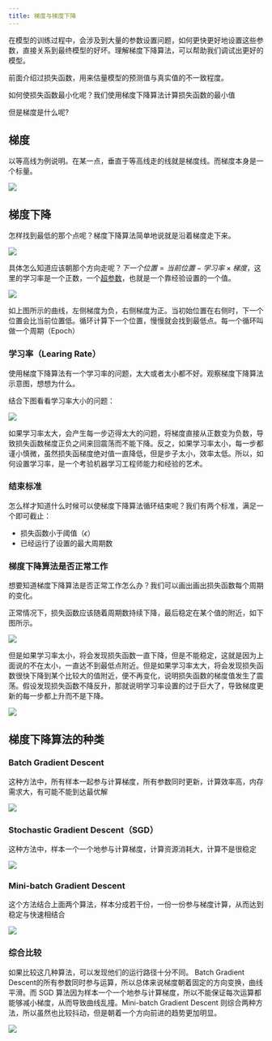 ```yaml
---
title: 梯度与梯度下降
---
```



在模型的训练过程中，会涉及到大量的参数设置问题，如何更快更好地设置这些参数，直接关系到最终模型的好坏。理解梯度下降算法，可以帮助我们调试出更好的模型。






前面介绍过损失函数，用来估量模型的预测值与真实值的不一致程度。

如何使损失函数最小化呢？我们使用梯度下降算法计算损失函数的最小值


但是梯度是什么呢?

## 梯度

以等高线为例说明。在某一点，垂直于等高线走的线就是梯度线。而梯度本身是一个标量。

![](/assets/images/ai/basic/06/gradient.png.webp)

## 梯度下降

怎样找到最低的那个点呢？梯度下降算法简单地说就是沿着梯度走下来。

![](/assets/images/ai/basic/06/decent.png.webp)

具体怎么知道应该朝那个方向走呢？$下一个位置 = 当前位置 - 学习率 \times 梯度$，这里的学习率是一个正数，一个[超参数](/docs/ai/01basic/07hyper/)，也就是一个靠经验设置的一个值。

![](/assets/images/ai/basic/06/decent1.png.webp)

如上图所示的曲线，左侧梯度为负，右侧梯度为正。当初始位置在右侧时，下一个位置会比当前位置低。循环计算下一个位置，慢慢就会找到最低点。每一个循环叫做一个周期（Epoch）

### 学习率（Learing Rate）

使用梯度下降算法有一个学习率的问题，太大或者太小都不好。观察梯度下降算法示意图，想想为什么。

结合下图看看学习率大小的问题：

![](/assets/images/ai/basic/06/rate.png.webp)

如果学习率太大，会产生每一步迈得太大的问题，将梯度直接从正数变为负数，导致损失函数梯度正负之间来回震荡而不能下降。反之，如果学习率太小，每一步都谨小慎微，虽然损失函梯度绝对值一直降低，但是步子太小，效率太低。所以，如何设置学习率，是一个考验机器学习工程师能力和经验的艺术。

### 结束标准

怎么样才知道什么时候可以使梯度下降算法循环结束呢？我们有两个标准，满足一个即可截止：

* 损失函数小于阈值（$\epsilon$）
* 已经运行了设置的最大周期数

### 梯度下降算法是否正常工作

想要知道梯度下降算法是否正常工作怎么办？我们可以画出画出损失函数每个周期的变化。

正常情况下，损失函数应该随着周期数持续下降，最后稳定在某个值的附近，如下图所示。

![](/assets/images/ai/basic/06/norm.png.webp)

但是如果学习率太小，将会发现损失函数一直下降，但是不能稳定，这就是因为上面说的不在太小，一直达不到最低点附近。但是如果学习率太大，将会发现损失函数很快下降到某个比较大的值附近，便不再变化，说明损失函数的梯度值发生了震荡。假设发现损失函数不降反升，那就说明学习率设置的过于巨大了，导致梯度更新的每一步都上升而不是下降。

![](/assets/images/ai/basic/06/abnormal.png.webp)


## 梯度下降算法的种类

### Batch Gradient Descent

这种方法中，所有样本一起参与计算梯度，所有参数同时更新，计算效率高，内存需求大，有可能不能到达最优解

![](/assets/images/ai/basic/06/batch.png.webp)

### Stochastic Gradient Descent（SGD）

这种方法中，样本一个一个地参与计算梯度，计算资源消耗大，计算不是很稳定

![](/assets/images/ai/basic/06/sgd.png.webp)

### Mini-batch Gradient Descent

这个方法结合上面两个算法，样本分成若干份，一份一份参与梯度计算，从而达到稳定与快速相结合

![](/assets/images/ai/basic/06/mini.png.webp)

### 综合比较
如果比较这几种算法，可以发现他们的运行路径十分不同。 Batch Gradient Descent的所有参数同时参与运算，所以总体来说梯度朝着固定的方向变换，曲线平滑。而 SGD 算法因为样本一个一个地参与计算梯度，所以不能保证每次运算都能够减小梯度，从而导致曲线乱撞。Mini-batch Gradient Descent 则综合两种方法，所以虽然也比较抖动，但是朝着一个方向前进的趋势更加明显。

![](/assets/images/ai/basic/06/compare.png.webp)